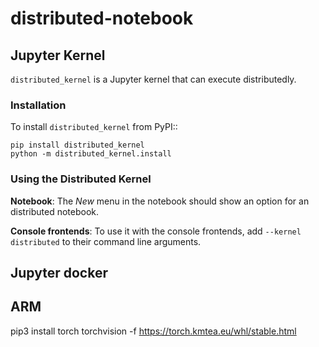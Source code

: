 # distributed-notebook

## Jupyter Kernel

``distributed_kernel`` is a Jupyter kernel that can execute distributedly. 

### Installation

To install ``distributed_kernel`` from PyPI::

    pip install distributed_kernel
    python -m distributed_kernel.install

### Using the Distributed Kernel

**Notebook**: The *New* menu in the notebook should show an option for an distributed notebook.

**Console frontends**: To use it with the console frontends, add ``--kernel distributed`` to
their command line arguments.

## Jupyter docker

## ARM

pip3 install torch torchvision -f https://torch.kmtea.eu/whl/stable.html
